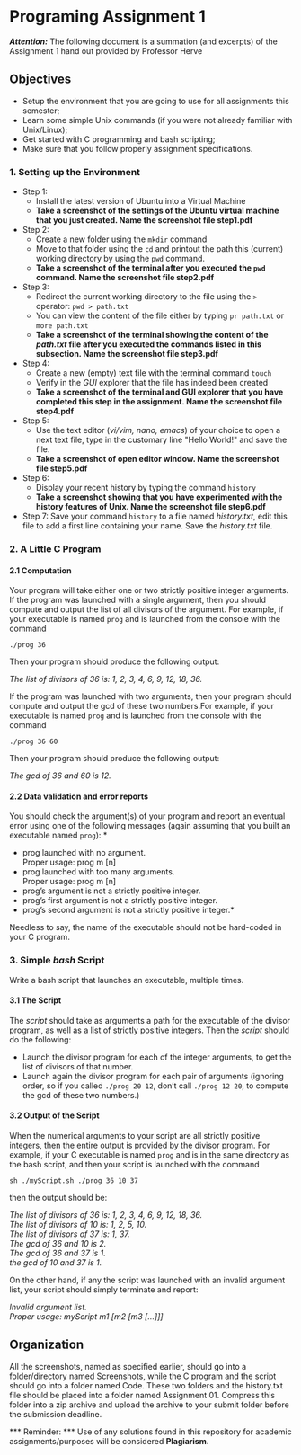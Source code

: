 # Programing Assignment 1 #

***Attention:*** The following document is a summation (and excerpts) of the Assignment 1 hand out provided by Professor Herve

## Objectives ##
- Setup the environment that you are going to use for all assignments this semester;
- Learn some simple Unix commands (if you were not already familiar with Unix/Linux);
- Get started with C programming and bash scripting;
- Make sure that you follow properly assignment specifications.

### 1. Setting up the Environment ###
- Step 1:
  - Install the latest version of Ubuntu into a Virtual Machine
  - **Take a screenshot of the settings of the Ubuntu virtual machine that you just created. Name the screenshot file step1.pdf**  
- Step 2:  
  - Create a new folder using the `mkdir` command  
  - Move to that folder using the `cd` and printout the path this (current) working directory by using the `pwd` command.
  - **Take a screenshot of the terminal after you executed the `pwd` command. Name the screenshot file step2.pdf**  
- Step 3:  
  - Redirect the current working directory to the file using the `>` operator: `pwd > path.txt`
  - You can view the content of the file either by typing `pr path.txt` or `more path.txt`
  - **Take a screenshot of the terminal showing the content of the *path.txt* file after you executed the commands listed in this subsection. Name the screenshot file step3.pdf**  
- Step 4:  
  - Create a new (empty) text file with the terminal command `touch`
  - Verify in the *GUI* explorer that the file has indeed been created
  - **Take a screenshot of the terminal and GUI explorer that you have completed this step in the assignment. Name the screenshot file step4.pdf**
- Step 5:  
  - Use the text editor (*vi/vim, nano, emacs*) of your choice to open a next text file, type in the customary line "Hello World!" and save the file.
  - **Take a screenshot of open editor window. Name the screenshot file step5.pdf**
- Step 6:  
  - Display your recent history by typing the command `history`  
  - **Take a screenshot showing that you have experimented with the history features of Unix. Name the screenshot file step6.pdf**
- Step 7: Save your command `history` to a file named *history.txt*, edit this file to add a first line containing your name. Save the *history.txt* file.

### 2.  A Little C Program ###

#### 2.1 Computation #####

 Your program will take either one or two strictly positive integer arguments. If the program was launched with a single argument, then you should compute and output the list of all divisors of the argument. For example, if your executable is named `prog` and is launched from the console with the command  

`./prog 36`

Then your program should produce the following output:

*The list of divisors of 36 is: 1, 2, 3, 4, 6, 9, 12, 18, 36.*

If the program was launched with two arguments, then your program should compute and output the gcd of these two numbers.For example, if your executable is named `prog` and is launched from the console with the command

`./prog 36 60`

Then your program should produce the following output:

*The gcd of 36 and 60 is 12.*

#### 2.2 Data validation and error reports ####

You should check the argument(s) of your program and report an eventual error using one of the following messages (again assuming that you built an executable named `prog`): *  
 * prog launched with no argument.  
   Proper usage: prog m [n]     
 * prog launched with too many arguments.  
   Proper usage: prog m [n]  
 * prog’s argument is not a strictly positive integer.  
 * prog’s first argument is not a strictly positive integer.  
 * prog’s second argument is not a strictly positive integer.*  

Needless to say, the name of the executable should not be hard-coded in your C program.  

### 3. Simple *bash* Script

Write a bash script that launches an executable, multiple times.

#### 3.1 The Script ####

The *script* should take as arguments a path for the executable of the divisor program, as well as a list of strictly positive integers. Then the *script* should do the following:

*  Launch the divisor program for each of the integer arguments, to get the list of divisors of that number.
*  Launch again the divisor program for each pair of arguments (ignoring order, so if you called `./prog 20 12`, don’t call `./prog 12 20`, to compute the gcd of these two numbers.)

#### 3.2 Output of the Script ####

When the numerical arguments to your script are all strictly positive integers, then the entire output is provided by the divisor program. For example, if your C executable is named `prog` and is in the same directory as the bash script, and then your script is launched with the command

  `sh ./myScript.sh ./prog 36 10 37`

then the output should be:  

*The list of divisors of 36 is: 1, 2, 3, 4, 6, 9, 12, 18, 36.  
The list of divisors of 10 is: 1, 2, 5, 10.  
The list of divisors of 37 is: 1, 37.  
The gcd of 36 and 10 is 2.  
The gcd of 36 and 37 is 1.  
the gcd of 10 and 37 is 1.*  

On the other hand, if any the script was launched with an invalid argument list, your script should simply terminate and report:

*Invalid argument list.  
Proper usage: myScript <path to executable> m1 [m2 [m3 [...]]]*

## Organization ##

All the screenshots, named as specified earlier, should go into a folder/directory named Screenshots, while the C program and the script should go into a folder named Code. These two folders and the history.txt file should be placed into a folder named Assignment 01. Compress this folder into a zip archive and upload the archive to your submit folder before the submission deadline.

*** Reminder: *** Use of any solutions found in this repository for academic assignments/purposes will be considered **Plagiarism.**
